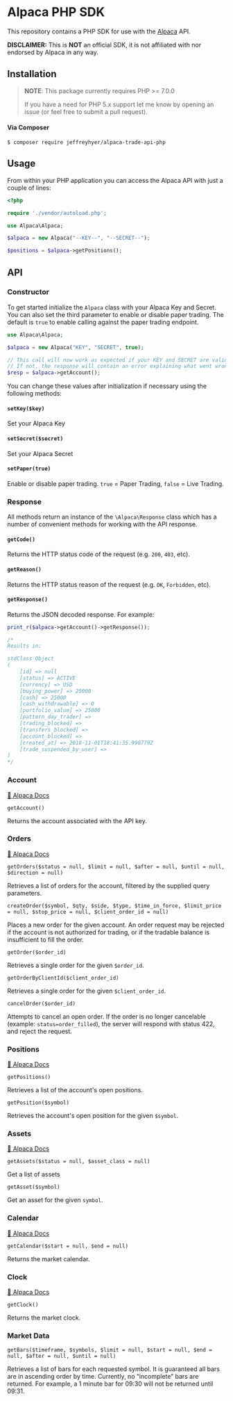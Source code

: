 # Alpaca PHP SDK

This repository contains a PHP SDK for use with the [Alpaca](https://alpaca.markets?ref_by=858915e73e) API.

**DISCLAIMER:** This is **NOT** an official SDK, it is not affiliated with nor endorsed by Alpaca in any way.

## Installation

> __NOTE__: This package currently requires PHP >= 7.0.0
>
> If you have a need for PHP 5.x support let me know by opening an issue (or feel free to submit a pull request).

#### Via Composer

```shell
$ composer require jeffreyhyer/alpaca-trade-api-php
```

## Usage

From within your PHP application you can access the Alpaca API with just a couple of lines:

```php
<?php

require './vendor/autoload.php';

use Alpaca\Alpaca;

$alpaca = new Alpaca("--KEY--", "--SECRET--");

$positions = $alpaca->getPositions();
```

## API

### Constructor

To get started initialize the `Alpaca` class with your Alpaca Key and Secret. You can also set the third parameter to enable or disable paper trading. The default is `true` to enable calling against the paper trading endpoint.

```php
use Alpaca\Alpaca;

$alpaca = new Alpaca("KEY", "SECRET", true);

// This call will now work as expected if your KEY and SECRET are valid.
// If not, the response will contain an error explaining what went wrong.
$resp = $alpaca->getAccount();
```

You can change these values after initialization if necessary using the following methods:

#### `setKey($key)`

Set your Alpaca Key

#### `setSecret($secret)`

Set your Alpaca Secret

#### `setPaper(true)`

Enable or disable paper trading. `true` = Paper Trading, `false` = Live Trading.


### Response

All methods return an instance of the `\Alpaca\Response` class which has a number of convenient methods for working with the API response.

#### `getCode()`

Returns the HTTP status code of the request (e.g. `200`, `403`, etc).

#### `getReason()`

Returns the HTTP status reason of the request (e.g. `OK`, `Forbidden`, etc).

#### `getResponse()`

Returns the JSON decoded response. For example:

```php
print_r($alpaca->getAccount()->getResponse());

/*
Results in:

stdClass Object
(
    [id] => null
    [status] => ACTIVE
    [currency] => USD
    [buying_power] => 25000
    [cash] => 25000
    [cash_withdrawable] => 0
    [portfolio_value] => 25000
    [pattern_day_trader] => 
    [trading_blocked] => 
    [transfers_blocked] => 
    [account_blocked] => 
    [created_at] => 2018-11-01T18:41:35.990779Z
    [trade_suspended_by_user] => 
)
*/
```


### Account

[:ledger: Alpaca Docs](https://docs.alpaca.markets/api-documentation/web-api/account/)

`getAccount()`

Returns the account associated with the API key.


### Orders

[:ledger: Alpaca Docs](https://docs.alpaca.markets/api-documentation/web-api/orders/)

`getOrders($status = null, $limit = null, $after = null, $until = null, $direction = null)`

Retrieves a list of orders for the account, filtered by the supplied query parameters.

`createOrder($symbol, $qty, $side, $type, $time_in_force, $limit_price = null, $stop_price = null, $client_order_id = null)`

Places a new order for the given account. An order request may be rejected if the account is not authorized for trading, or if the tradable balance is insufficient to fill the order.

`getOrder($order_id)`

Retrieves a single order for the given `$order_id`.

`getOrderByClientId($client_order_id)`

Retrieves a single order for the given `$client_order_id`.

`cancelOrder($order_id)`

Attempts to cancel an open order. If the order is no longer cancelable (example: `status=order_filled`), the server will respond with status 422, and reject the request.


### Positions

[:ledger: Alpaca Docs](https://docs.alpaca.markets/api-documentation/web-api/positions/)

`getPositions()`

Retrieves a list of the account's open positions.

`getPosition($symbol)`

Retrieves the account's open position for the given `$symbol`.


### Assets

[:ledger: Alpaca Docs](https://docs.alpaca.markets/api-documentation/web-api/assets/)

`getAssets($status = null, $asset_class = null)`

Get a list of assets

`getAsset($symbol)`

Get an asset for the given `symbol`.


### Calendar

[:ledger: Alpaca Docs](https://docs.alpaca.markets/api-documentation/web-api/calendar/)

`getCalendar($start = null, $end = null)`

Returns the market calendar.


### Clock

[:ledger: Alpaca Docs](https://docs.alpaca.markets/api-documentation/web-api/clock/)

`getClock()`

Returns the market clock.


### Market Data

`getBars($timeframe, $symbols, $limit = null, $start = null, $end = null, $after = null, $until = null)`

Retrieves a list of bars for each requested symbol. It is guaranteed all bars are in ascending order by time. Currently, no “incomplete” bars are returned. For example, a 1 minute bar for 09:30 will not be returned until 09:31.
